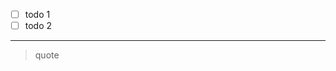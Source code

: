 -   [ ] todo 1
-   [ ] todo 2

------------------------------------------------------------------------

> quote